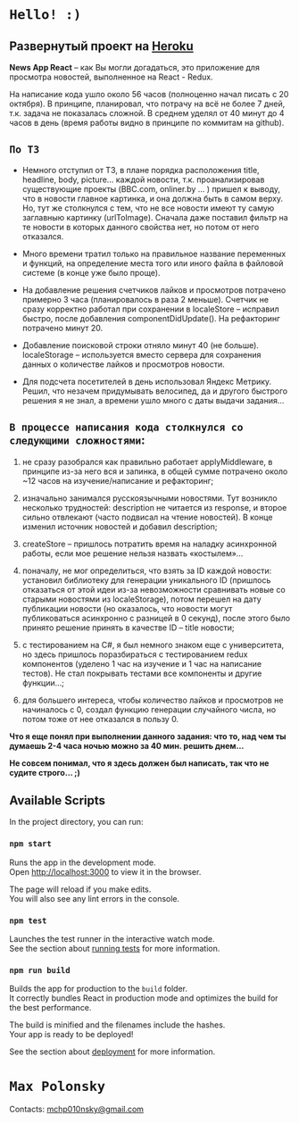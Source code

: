 # `Hello! :)`

## Развернутый проект на [Heroku](https://newsappreact.herokuapp.com/)

**News App React** – как Вы могли догадаться, это приложение для просмотра новостей, выполненное на React - Redux.

На написание кода ушло около 56 часов (полноценно начал писать с 20 октября). В принципе, планировал, что потрачу на всё не более 7 дней, т.к. задача не показалась сложной. В среднем уделял от 40 минут до 4 часов в день (время работы видно в принципе по коммитам на github).

## `По ТЗ  `

* Немного отступил от ТЗ, в плане порядка расположения title, headline, body, picture… каждой новости, т.к. проанализировав существующие проекты (BBC.com, onliner.by … ) пришел к выводу, что в новости главное картинка, и она должна быть в самом верху.
Но, тут же столкнулся с тем, что не все новости имеют ту самую заглавныю картинку (urlToImage). Сначала даже поставил фильтр на те новости в которых данного свойства нет, но потом от него отказался.

* Много времени тратил только на правильное название переменных и функций, на определение места того или иного файла в файловой системе (в конце уже было проще).

* На добавление решения счетчиков лайков и просмотров потрачено примерно 3 часа (планировалось в раза 2 меньше). Счетчик не сразу корректно работал при сохранении в localeStore – исправил быстро, после добавления componentDidUpdate(). На рефакторинг потрачено минут 20.

* Добавление поисковой строки отняло минут 40 (не больше).
localeStorage – используется вместо сервера для сохранения данных о количестве лайков и просмотров новости.

* Для подсчета посетителей в день использовал Яндекс Метрику. Решил, что незачем придумывать велосипед, да и другого быстрого решения я не знал, а времени ушло много с даты выдачи задания…

## `В процессе написания кода столкнулся со следующими сложностями`:

1. не сразу разобрался как правильно работает applyMiddleware, в принципе из-за него вся и запинка, в общей сумме потрачено около  ~12 часов на изучение/написание и рефакторинг;

2. изначально занимался русскоязычными новостями. Тут возникло несколько трудностей: description не читается из response, и второе сильно отвлекают (часто подвисал на чтение новостей). В конце изменил источник новостей и добавил description;

3. createStore – пришлось потратить время на наладку асинхронной работы, если мое решение нельзя назвать «костылем»…

4. поначалу, не мог определиться, что взять за ID каждой новости: установил библиотеку для генерации уникального ID (пришлось отказаться от этой идеи из-за невозможности сравнивать новые со старыми новостями из localeStorage), потом перешел на дату публикации новости (но оказалось, что новости могут публиковаться асинхронно с разницей в 0 секунд), после этого было принято решение принять в качестве ID – title новости;

5. с тестированием на C#, я был немного знаком еще с университета, но здесь пришлось поразбираться с тестированием redux компонентов (уделено 1 час на изучение и 1 час на написание тестов). Не стал покрывать тестами все компоненты и другие функции...;

6. для большего интереса, чтобы количество лайков и просмотров не начиналось с 0, создал функцию генерации случайного числа, но потом тоже от нее отказался в пользу 0.

**Что я еще понял при выполнении данного задания: что то, над чем ты думаешь 2-4 часа ночью можно за 40 мин. решить днем…**

**Не совсем понимал, что я здесь должен был написать, так что не судите строго… ;)**


## Available Scripts

In the project directory, you can run:

### `npm start`

Runs the app in the development mode.<br>
Open [http://localhost:3000](http://localhost:3000) to view it in the browser.

The page will reload if you make edits.<br>
You will also see any lint errors in the console.

### `npm test`

Launches the test runner in the interactive watch mode.<br>
See the section about [running tests](https://facebook.github.io/create-react-app/docs/running-tests) for more information.

### `npm run build`

Builds the app for production to the `build` folder.<br>
It correctly bundles React in production mode and optimizes the build for the best performance.

The build is minified and the filenames include the hashes.<br>
Your app is ready to be deployed!

See the section about [deployment](https://facebook.github.io/create-react-app/docs/deployment) for more information.

# `Max Polonsky` #
Contacts: mchp010nsky@gmail.com
